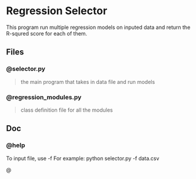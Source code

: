 # Regression Selector
This program run multiple regression models on inputed data and return the R-squred score for each of them.

## Files
### @selector.py 
>the main program that takes in data file and run models

### @regression_modules.py
>class definition file for all the modules

## Doc
### @help

To input file, use -f <fileName>
For example: python selector.py -f data.csv

@
